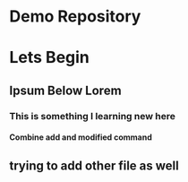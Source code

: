 # Demo Repository

# Lets Begin

## Ipsum Below Lorem

### This is something I learning new here

#### Combine add and modified command

## trying to add other file as well